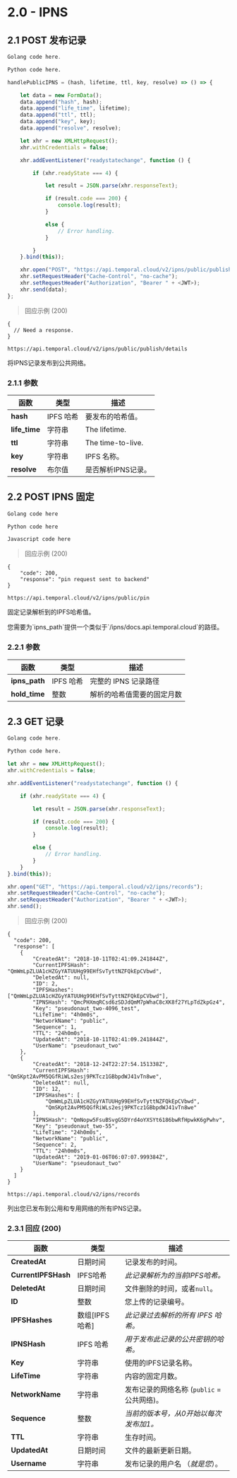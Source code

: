 # 2.0 - IPNS

## 2.1 POST 发布记录

```go
Golang code here.
```

```python
Python code here.
```

```javascript
handlePublicIPNS = (hash, lifetime, ttl, key, resolve) => () => {

    let data = new FormData();
    data.append("hash", hash);
    data.append("life_time", lifetime);
    data.append("ttl", ttl);
    data.append("key", key);
    data.append("resolve", resolve);

    let xhr = new XMLHttpRequest();
    xhr.withCredentials = false;

    xhr.addEventListener("readystatechange", function () {

        if (xhr.readyState === 4) {

            let result = JSON.parse(xhr.responseText);

            if (result.code === 200) {
                console.log(result);
            }

            else {
                // Error handling.
            }

        }
    }.bind(this));

    xhr.open("POST", "https://api.temporal.cloud/v2/ipns/public/publish/details");
    xhr.setRequestHeader("Cache-Control", "no-cache");
    xhr.setRequestHeader("Authorization", "Bearer " + <JWT>);
    xhr.send(data);
};
```

> 回应示例 (200)

```
{
  // Need a response.
}
```

`https://api.temporal.cloud/v2/ipns/public/publish/details`

将IPNS记录发布到公共网络。

### 2.1.1 参数

| 函数 | 类型 | 描述
|-----------|------|-------------
| <b>hash</b> | IPFS 哈希 | 要发布的哈希值。
| <b>life_time</b> | 字符串 | The lifetime.
| <b>ttl</b> | 字符串 | The time-to-live.
| <b>key</b> | 字符串 | IPFS 名称。
| <b>resolve</b> | 布尔值 | 是否解析IPNS记录。

## 2.2 POST IPNS 固定

```go
Golang code here
```

```python
Python code here
```

```javascript
Javascript code here
```

> 回应示例 (200)

```
{
    "code": 200,
    "response": "pin request sent to backend"
}
```

`https://api.temporal.cloud/v2/ipns/public/pin`

固定记录解析到的IPFS哈希值。

<aside class="warning">
您需要为`ipns_path`提供一个类似于`/ipns/docs.api.temporal.cloud`的路径。
</aside>

### 2.2.1 参数

| 函数 | 类型 | 描述
|-----------|------|-------------
| <b>ipns_path</b> | IPFS 哈希| 完整的 IPNS 记录路径
| <b>hold_time</b> | 整数 | 解析的哈希值需要的固定月数


## 2.3 GET 记录

```go
Golang code here.
```

```python
Python code here.
```

```javascript
let xhr = new XMLHttpRequest();
xhr.withCredentials = false;

xhr.addEventListener("readystatechange", function () {

    if (xhr.readyState === 4) {

        let result = JSON.parse(xhr.responseText);

        if (result.code === 200) {
            console.log(result);
        }

        else {
            // Error handling.
        }
    }
}.bind(this));

xhr.open("GET", "https://api.temporal.cloud/v2/ipns/records");
xhr.setRequestHeader("Cache-Control", "no-cache");
xhr.setRequestHeader("Authorization", "Bearer " + <JWT>);
xhr.send();
```

> 回应示例 (200)

```
{
  "code": 200,
  "response": [
    {
        "CreatedAt": "2018-10-11T02:41:09.241844Z",
        "CurrentIPFSHash": "QmWmLpZLUA1cHZGyYATUUHg99EHfSvTyttNZFQkEpCVbwd",
        "DeletedAt": null,
        "ID": 2,
        "IPFSHashes": ["QmWmLpZLUA1cHZGyYATUUHg99EHfSvTyttNZFQkEpCVbwd"],
        "IPNSHash": "QmcPHXmqRCsd6zSDJdQmM7pWhaC8cXK8f27YLpTdZkpGz4",
        "Key": "pseudonaut_two-4096_test",
        "LifeTime": "4h0m0s",
        "NetworkName": "public",
        "Sequence": 1,
        "TTL": "24h0m0s",
        "UpdatedAt": "2018-10-11T02:41:09.241844Z",
        "UserName": "pseudonaut_two"
    },
    {
        "CreatedAt": "2018-12-24T22:27:54.151338Z",
        "CurrentIPFSHash": "QmSKpt2AvPM5QGfRiWLs2esj9PKTcz1GBbpdWJ41vTn8we",
        "DeletedAt": null,
        "ID": 12,
        "IPFSHashes": [
            "QmWmLpZLUA1cHZGyYATUUHg99EHfSvTyttNZFQkEpCVbwd",
            "QmSKpt2AvPM5QGfRiWLs2esj9PKTcz1GBbpdWJ41vTn8we"
        ],
        "IPNSHash": "QmNopw5FsuBSvgG5DYrd4oYXSYt6186bwRfHpwkK6gPwhv",
        "Key": "pseudonaut_two-55",
        "LifeTime": "24h0m0s",
        "NetworkName": "public",
        "Sequence": 2,
        "TTL": "24h0m0s",
        "UpdatedAt": "2019-01-06T06:07:07.999384Z",
        "UserName": "pseudonaut_two"
    }
  ]
}
```

`https://api.temporal.cloud/v2/ipns/records`

列出您已发布到公用和专用网络的所有IPNS记录。

### 2.3.1 回应 (200)

| 函数 | 类型 | 描述
|-----------|------|-------------
| <b>CreatedAt</b> | 日期时间 | 记录发布的时间。
| <b>CurrentIPFSHash</b> | IPFS哈希| <i>此记录解析为的当前IPFS哈希。</i>
| <b>DeletedAt</b> | 日期时间 | 文件删除的时间，或者`null`。
| <b>ID</b> | 整数 | 您上传的记录编号。
| <b>IPFSHashes</b> |数组[IPFS 哈希] | <i>此记录过去解析的所有 IPFS 哈希。</i>
| <b>IPNSHash</b> | IPFS 哈希 | <i>用于发布此记录的公共密钥的哈希。</i>
| <b>Key</b> | 字符串 | 使用的IPFS记录名称。
| <b>LifeTime</b> | 字符串 | 内容的固定月数。
| <b>NetworkName</b> | 字符串 | 发布记录的网络名称 (`public` = 公共网络)。
| <b>Sequence</b> | 整数 | <i>当前的版本号，从0开始以每次发布加1。</i>
| <b>TTL</b> | 字符串 | 生存时间。
| <b>UpdatedAt</b> | 日期时间 | 文件的最新更新日期。
| <b>Username</b> | 字符串 | 发布记录的用户名 （<i>就是您</i>）。